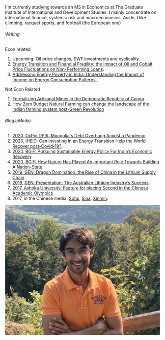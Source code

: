 I'm currently studying towards an MS in Economics at The Graduate Institute of International and Development Studies. I mainly concentrate on international finance, systemic risk and macroeconomics. Aside, I like climbing, racquet sports, and football (the European one)

###### Writing  

Econ related 

1. Upcoming: Oil price changes, SWF investments and cyclicality.
2. [Energy Transition and Financial Fragility: the Impact of Oil and Cobalt Price Fluctuations on Non-Performing Loans](https://papers.ssrn.com/sol3/papers.cfm?abstract_id=3878335).
3. [Addressing Energy Poverty in India: Understanding the Impact of Income on Energy Consumption Patterns ](https://www.researchgate.net/publication/335432641_Addressing_Energy_Poverty_in_India_Understanding_the_Impact_of_Income_on_Energy_Consumption_Patterns).

Not Econ Related

1. [Formalizing Artisanal Mines in the Democratic Republic of Congo](https://www.researchgate.net/publication/338423045_Formalising_Artisanal_Mines_in_the_Democratic_Republic_of_Congo)
2. [How Zero Budget Natural Farming can change the landscape of the Indian farming system post-Green Revolution](https://www.researchgate.net/publication/333210720_How_Zero_Budget_Natural_Farming_can_change_the_landscape_of_the_Indian_farming_system_post-Green_Revolution) 

###### Blogs/Media

1. [2020, OxPol DPIR: Mongolia's Debt Overhang Amidst a Pandemic](https://blog.politics.ox.ac.uk/mongolias-debt-overhang-amidst-a-pandemic/). 
2. [2020, IHEID: Can Investing in an Energy Transition Help the World Recover post-Covid-19?](https://www.graduateinstitute.ch/communications/news/can-investing-energy-transition-help-world-recover-post-covid-19). 
3. [2020, BGIF: Pursuing Sustainable Energy Policy For India’s Economic Recovery](http://bhajanfoundation.org/knowledge/greening-indias-growth/).
4. [2020, BGIF: How Nature Has Played An Important Role Towards Building A Nation-State](http://bhajanfoundation.org/knowledge/nature-and-nation/).
5. [2019, GEN: Dragon Domination: the Rise of China in the Lithium Supply Chain](http://globalextractionnetworks.com/dragon-domination-the-rise-of-china-in-lithium-supply-chain/).
6. [2019, GEN: Presentation: The Australian Lithium Industry’s Success](http://globalextractionnetworks.com/australias-lithium-industry-success/).
7. [2017, Ashoka University: Feature for placing Second in the Chinese Academic Olympics](https://www.ashoka.edu.in/static/doc_uploads/file_1515150123.pdf)
8. 2017, in the Chinese media: [Sohu](https://www.sohu.com/a/205179513_99899603), [Sina](https://k.sina.cn/article_2748597475_a3d444e3020002y1g.html?from=news&subch=onews), [Xinmin](http://wap.xinmin.cn/content/31334504.html).

<img src="docs/D3710186-D2D8-41F3-A6E9-C271072FEA0A_1_201_a.jpeg" alt=" ">
